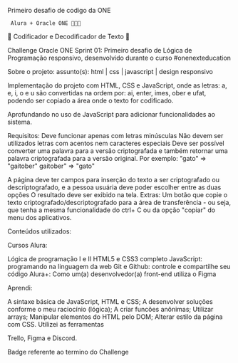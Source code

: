 
Primeiro desafio de codigo da ONE


     Alura + Oracle ONE 👩🏻‍💻


🔐 Codificador e Decodificador de Texto 🔐


Challenge Oracle ONE Sprint 01: Primeiro desafio de Lógica de Programação responsivo, desenvolvido durante o curso #onenexteducation


Sobre o projeto:
assunto(s): html | css | javascript | design responsivo

Implementação do projeto com HTML, CSS e JavaScript, onde as letras: a, e, i, o e u são convertidas na ordem por: ai, enter, imes, ober e ufat, podendo ser copiado a área onde o texto for codificado.

Aprofundando no uso de JavaScript para adicionar funcionalidades ao sistema.


Requisitos:
Deve funcionar apenas com letras minúsculas
Não devem ser utilizados letras com acentos nem caracteres especiais
Deve ser possível converter uma palavra para a versão criptografada e também retornar uma palavra criptografada para a versão original.
Por exemplo: "gato" => "gaitober" gaitober" => "gato"


A página deve ter campos para inserção do texto a ser criptografado ou descriptografado, e a pessoa usuária deve poder escolher entre as duas opções O resultado deve ser exibido na tela. Extras:
Um botão que copie o texto criptografado/descriptografado para a área de transferência - ou seja, que tenha a mesma funcionalidade do ctrl+ C ou da opção "copiar" do menu dos aplicativos.

Conteúdos utilizados:

Cursos Alura:

Lógica de programação I e II
HTML5 e CSS3 completo
JavaScript: programando na linguagem da web
Git e Github: controle e compartilhe seu código
Alura+: Como um(a) desenvolvedor(a) front-end utiliza o Figma


Aprendi:

A sintaxe básica de JavaScript, HTML e CSS;
A desenvolver soluções conforme o meu raciocínio (lógica);
A criar funcões anônimas;
Utilizar arrays;
Manipular elementos do HTML pelo DOM;
Alterar estilo da página com CSS.
Utilizei as ferramentas

Trello, Figma e Discord.



Badge referente ao termino do Challenge

